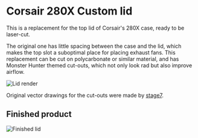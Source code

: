 # Corsair 280X Custom lid

This is a replacement for the top lid of Corsair's 280X case, ready to be laser-cut.

The original one has little spacing between the case and the lid, which makes the top slot a suboptimal place for placing exhaust fans. This replacement can be cut on polycarbonate or similar material, and has Monster Hunter themed cut-outs, which not only look rad but also improve airflow.

![Lid render](https://user-images.githubusercontent.com/969721/64979267-a9268700-d8b7-11e9-948b-242d2a2642a8.png)

Original vector drawings for the cut-outs were made by [stage7](http://stg7.net).

## Finished product

![Finished lid](https://user-images.githubusercontent.com/969721/66418608-c0621b80-ea02-11e9-8bbf-d17b373dbdae.JPG)
